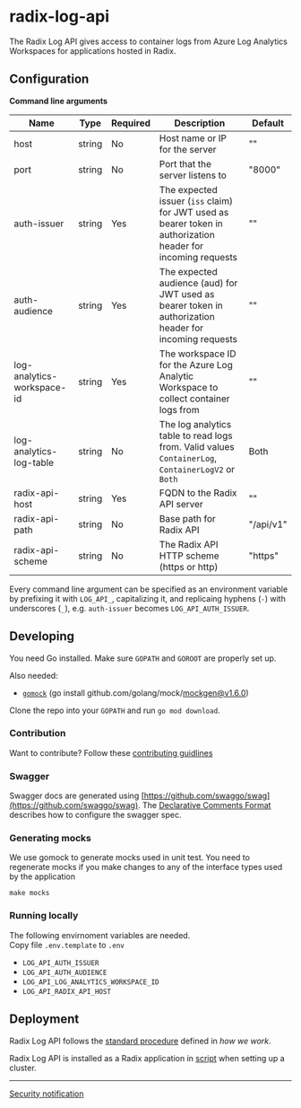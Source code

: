 # radix-log-api

The Radix Log API gives access to container logs from Azure Log Analytics Workspaces for applications hosted in Radix.


## Configuration

**Command line arguments**

| Name | Type | Required | Description | Default |
| ---- | ---- | -------- | ----------- | ------- |
| host | string | No | Host name or IP for the server | "" |
| port | string | No | Port that the server listens to | "8000" |
| auth-issuer | string | Yes | The expected issuer (`iss` claim) for JWT used as bearer token in authorization header for incoming requests | "" |
| auth-audience | string | Yes | The expected audience (aud) for JWT used as bearer token in authorization header for incoming requests | "" |
| log-analytics-workspace-id | string | Yes | The workspace ID for the Azure Log Analytic Workspace to collect container logs from | "" |
| log-analytics-log-table | string | No | The log analytics table to read logs from. Valid values `ContainerLog`, `ContainerLogV2` or `Both` | Both |
| radix-api-host | string | Yes | FQDN to the Radix API server  | "" |
| radix-api-path | string | No | Base path for Radix API | "/api/v1" |
| radix-api-scheme | string | No | The Radix API HTTP scheme (https or http) | "https" |

Every command line argument can be specified as an environment variable by prefixing it with `LOG_API_`, capitalizing it, and replicaing hyphens (`-`) with underscores (`_`), e.g. `auth-issuer` becomes `LOG_API_AUTH_ISSUER`.

## Developing

You need Go installed. Make sure `GOPATH` and `GOROOT` are properly set up.

Also needed:

- [`gomock`](https://github.com/golang/mock) (go install github.com/golang/mock/mockgen@v1.6.0)

Clone the repo into your `GOPATH` and run `go mod download`.

### Contribution

Want to contribute? Follow these [contributing guidlines](./CONTRIBUTING.md)

### Swagger

Swagger docs are generated using [https://github.com/swaggo/swag](https://github.com/swaggo/swag). The [Declarative Comments Format](https://github.com/swaggo/swag#declarative-comments-format) describes how to configure the swagger spec.

### Generating mocks
We use gomock to generate mocks used in unit test.
You need to regenerate mocks if you make changes to any of the interface types used by the application

`make mocks`

### Running locally

The following envirnoment variables are needed.  
Copy file `.env.template` to `.env`

* `LOG_API_AUTH_ISSUER`
* `LOG_API_AUTH_AUDIENCE`
* `LOG_API_LOG_ANALYTICS_WORKSPACE_ID`
* `LOG_API_RADIX_API_HOST`

## Deployment

Radix Log API follows the [standard procedure](https://github.com/equinor/radix-private/blob/master/docs/how-we-work/development-practices.md#standard-radix-applications) defined in _how we work_. 

Radix Log API is installed as a Radix application in [script](https://github.com/equinor/radix-platform/blob/master/scripts/install_base_components.sh) when setting up a cluster.

------------------

[Security notification](./SECURITY.md)